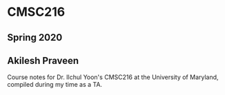 # CMSC216
## Spring 2020
## Akilesh Praveen
Course notes for Dr. Ilchul Yoon's CMSC216 at the University of Maryland, compiled during my time as a TA.
